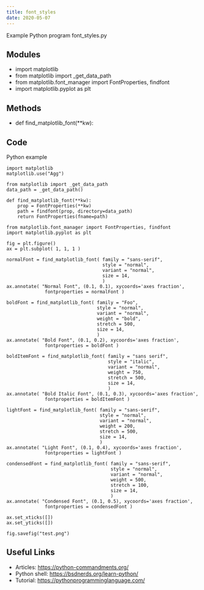 ```yaml
---
title: font_styles
date: 2020-05-07
---
```

Example Python program font_styles.py

## Modules

* import matplotlib
* from matplotlib import _get_data_path
* from matplotlib.font_manager import FontProperties, findfont
* import matplotlib.pyplot as plt

## Methods

* def find_matplotlib_font(**kw):

## Code

Python example

    import matplotlib
    matplotlib.use("Agg")
    
    from matplotlib import _get_data_path
    data_path = _get_data_path()
    
    def find_matplotlib_font(**kw):
        prop = FontProperties(**kw)
        path = findfont(prop, directory=data_path)
        return FontProperties(fname=path)
    
    from matplotlib.font_manager import FontProperties, findfont
    import matplotlib.pyplot as plt
    
    fig = plt.figure()
    ax = plt.subplot( 1, 1, 1 )
    
    normalFont = find_matplotlib_font( family = "sans-serif",
                                       style = "normal",
                                       variant = "normal",
                                       size = 14,
                                       )
    ax.annotate( "Normal Font", (0.1, 0.1), xycoords='axes fraction',
                  fontproperties = normalFont )
    
    boldFont = find_matplotlib_font( family = "Foo",
                                     style = "normal",
                                     variant = "normal",
                                     weight = "bold",
                                     stretch = 500,
                                     size = 14,
                                     )
    ax.annotate( "Bold Font", (0.1, 0.2), xycoords='axes fraction',
                  fontproperties = boldFont )
    
    boldItemFont = find_matplotlib_font( family = "sans serif",
                                         style = "italic",
                                         variant = "normal",
                                         weight = 750,
                                         stretch = 500,
                                         size = 14,
                                         )
    ax.annotate( "Bold Italic Font", (0.1, 0.3), xycoords='axes fraction',
                  fontproperties = boldItemFont )
    
    lightFont = find_matplotlib_font( family = "sans-serif",
                                      style = "normal",
                                      variant = "normal",
                                      weight = 200,
                                      stretch = 500,
                                      size = 14,
                                      )
    ax.annotate( "Light Font", (0.1, 0.4), xycoords='axes fraction',
                  fontproperties = lightFont )
    
    condensedFont = find_matplotlib_font( family = "sans-serif",
                                          style = "normal",
                                          variant = "normal",
                                          weight = 500,
                                          stretch = 100,
                                          size = 14,
                                          )
    ax.annotate( "Condensed Font", (0.1, 0.5), xycoords='axes fraction',
                  fontproperties = condensedFont )
    
    ax.set_xticks([])
    ax.set_yticks([])
    
    fig.savefig("test.png")
    

## Useful Links

- Articles: https://python-commandments.org/
- Python shell: https://bsdnerds.org/learn-python/
- Tutorial: https://pythonprogramminglanguage.com/
